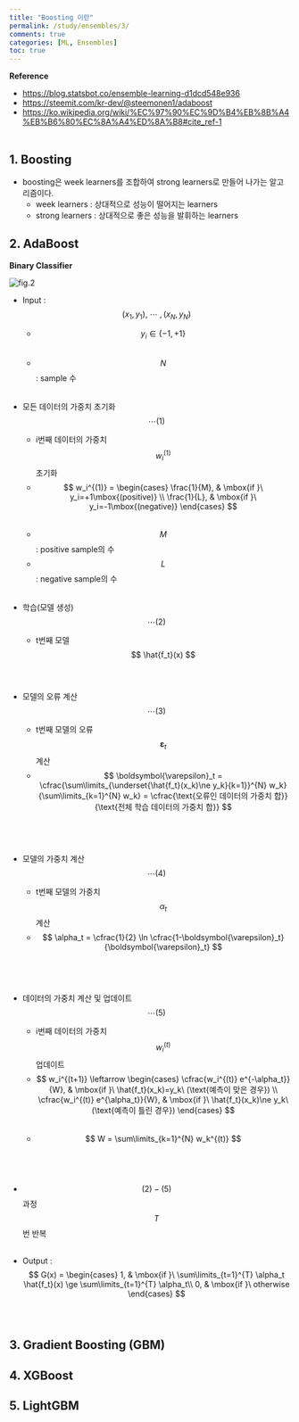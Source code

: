 ```yaml
---
title: "Boosting 이란"
permalink: /study/ensembles/3/
comments: true
categories: [ML, Ensembles]
toc: true
---
```


**Reference**

- https://blog.statsbot.co/ensemble-learning-d1dcd548e936
- https://steemit.com/kr-dev/@steemonen1/adaboost
- https://ko.wikipedia.org/wiki/%EC%97%90%EC%9D%B4%EB%8B%A4%EB%B6%80%EC%8A%A4%ED%8A%B8#cite_ref-1
<br><br>

## 1. Boosting

- boosting은 week learners를 조합하여 strong learners로 만들어 나가는 알고리즘이다.
  - week learners : 상대적으로 성능이 떨어지는 learners
  - strong learners : 상대적으로 좋은 성능을 발휘하는 learners


## 2. AdaBoost

**Binary Classifier**

![fig.2](../images/ensembles_3_2.png)

- Input : $$ (x_1, y_1),\ \cdots\ ,(x_N, y_N) $$
  - $$ y_i \in \{-1, +1\} $$ <br>
  - $$ N $$ : sample 수
<br><br>

- 모든 데이터의 가중치 초기화 $$ \cdots(1) $$
  - i번째 데이터의 가중치 $$ w_i^{(1)} $$ 초기화
  - $$ w_i^{(1)} =
    \begin{cases}
    \frac{1}{M}, & \mbox{if }\ y_i=+1\mbox{(positive)} \\
    \frac{1}{L}, & \mbox{if }\ y_i=-1\mbox{(negative)}
    \end{cases} $$ <br>
  - $$ M $$ : positive sample의 수
  - $$ L $$ : negative sample의 수
<br><br>

- 학습(모델 생성) $$ \cdots(2) $$
  - t번째 모델 $$ \hat{f_t}(x) $$
<br><br>

- 모델의 오류 계산 $$ \cdots(3) $$
  - t번째 모델의 오류 $$ \boldsymbol{\varepsilon}_t $$ 계산
  - $$ \boldsymbol{\varepsilon}_t =
    \cfrac{\sum\limits_{\underset{\hat{f_t}(x_k)\ne y_k}{k=1}}^{N} w_k}
    {\sum\limits_{k=1}^{N} w_k} =
    \cfrac{\text{오류인 데이터의 가중치 합}}{\text{전체 학습 데이터의 가중치 합}} $$ <br>
<br><br>

- 모델의 가중치 계산 $$ \cdots(4) $$
  - t번째 모델의 가중치 $$ \alpha_t $$ 계산
  - $$ \alpha_t = \cfrac{1}{2}
    \ln \cfrac{1-\boldsymbol{\varepsilon}_t}{\boldsymbol{\varepsilon}_t} $$ <br>
<br><br>

- 데이터의 가중치 계산 및 업데이트 $$ \cdots(5) $$
  - i번째 데이터의 가중치 $$ w_i^{(t)} $$ 업데이트
  - $$ w_i^{(t+1)} \leftarrow
    \begin{cases}
    \cfrac{w_i^{(t)} e^{-\alpha_t}}{W}, & \mbox{if }\ \hat{f_t}(x_k)=y_k\ (\text{예측이 맞은 경우}) \\
    \cfrac{w_i^{(t)} e^{\alpha_t}}{W}, & \mbox{if }\ \hat{f_t}(x_k)\ne y_k\ (\text{예측이 틀린 경우})
    \end{cases} $$ <br>
  - $$ W = \sum\limits_{k=1}^{N} w_k^{(t)} $$ <br>
<br><br>

- $$ (2)-(5) $$ 과정 $$ T $$번 반복
<br><br>

- Output : $$ G(x) =
  \begin{cases}
  1, & \mbox{if }\ \sum\limits_{t=1}^{T} \alpha_t \hat{f_t}(x) \ge \sum\limits_{t=1}^{T} \alpha_t\\
  0, & \mbox{if }\ otherwise
  \end{cases} $$
<br><br>

## 3. Gradient Boosting (GBM)

## 4. XGBoost

## 5. LightGBM
